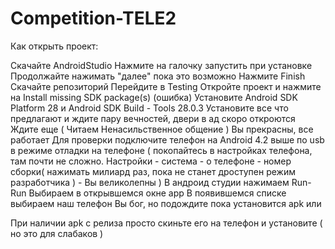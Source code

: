 # Competition-TELE2

Как открыть проект:

Скачайте AndroidStudio
Нажмите на галочку запустить при установке
Продолжайте нажимать "далее" пока это возможно
Нажмите Finish
Скачайте репозиторий
Перейдите в Testing
Откройте проект и нажмите на Install missing SDK package(s) (ошибка)
Установите Android SDK Platform 28 и Android SDK Build - Tools 28.0.3
Установите все что предлагают и ждите пару вечностей, двери в ад скоро откроются
Ждите еще ( Читаем Ненасильственное общение )
Вы прекрасны, все работает
Для проверки подключите телефон на Android 4.2 выше по usb в режиме отладки на телефоне ( покопайтесь в настройках телефона, там почти не сложно. Настройки - система - о телефоне - номер сборки( нажимать милиард раз, пока не станет дроступен режим разработчика ) - Вы великолепны )
В андроид студии нажимаем Run-Run
Выбираем в открывшемся окне app
В появившемся списке выбираем наш телефон
Вы бог, но подождите пока установится apk
или
 
При наличии apk с релиза просто скиньте его на телефон и установите ( но это для слабаков )


